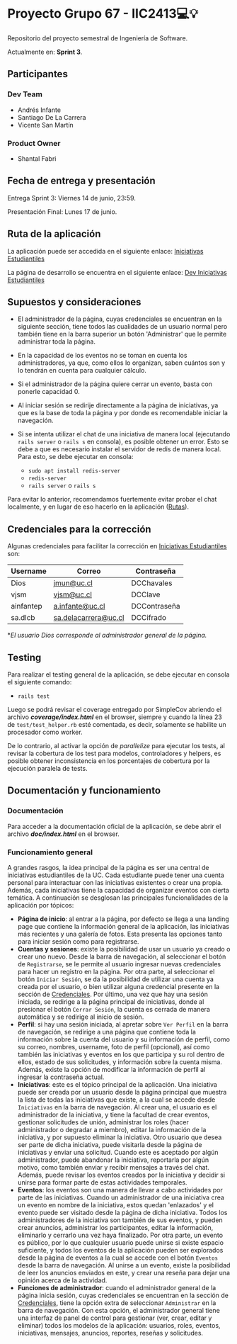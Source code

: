 # Proyecto Grupo 67 - IIC2413💻💡

Repositorio del proyecto semestral de Ingeniería de Software.

Actualmente en: **Sprint 3**.

## Participantes

### Dev Team

- Andrés Infante
- Santiago De La Carrera
- Vicente San Martín

### Product Owner

- Shantal Fabri

## Fecha de entrega y presentación

Entrega Sprint 3: Viernes 14 de junio, 23:59.

Presentación Final: Lunes 17 de junio.

## Ruta de la aplicación

La aplicación puede ser accedida en el siguiente enlace: [Iniciativas Estudiantiles](https://iiee.onrender.com/)

La página de desarrollo se encuentra en el siguiente enlace: [Dev Iniciativas Estudiantiles](https://dev67.onrender.com/)

## Supuestos y consideraciones

- El administrador de la página, cuyas credenciales se encuentran en la siguiente sección, tiene todos las cualidades de un usuario normal pero también tiene en la barra superior un botón 'Administrar' que le permite administrar toda la página.
- En la capacidad de los eventos no se toman en cuenta los administradores, ya que, como ellos lo organizan, saben cuántos son y lo tendrán en cuenta para cualquier cálculo.
- Si el administrador de la página quiere cerrar un evento, basta con ponerle capacidad 0.
- Al iniciar sesión se redirije directamente a la página de iniciativas, ya que es la base de toda la página y por donde es recomendable iniciar la  navegación.
- Si se intenta utilizar el chat de una iniciativa de manera local (ejecutando `rails server` o `rails s` en consola), es posible obtener un error. Esto se debe a que es necesario instalar el servidor de redis de manera local. Para esto, se debe ejecutar en consola:

  - `sudo apt install redis-server`
  - `redis-server`
  - `rails server` o `rails s`

Para evitar lo anterior, recomendamos fuertemente evitar probar el chat localmente, y en lugar de eso hacerlo en la aplicación ([Rutas](#ruta-de-la-aplicación)).

## Credenciales para la corrección

Algunas credenciales para facilitar la corrección en [Iniciativas Estudiantiles](https://iiee.onrender.com/) son:

| Username | Correo | Contraseña |
|----------|--------|------------|
| Dios    | <jmun@uc.cl>    | DCChavales    |
| vjsm    | <vjsm@uc.cl>    | DCClave    |
| ainfantep   | <a.infante@uc.cl>    | DCContraseña    |
| sa.dlcb    | <sa.delacarrera@uc.cl>    | DCCifrado    |

**El usuario Dios corresponde al administrador general de la página.*

## Testing

Para realizar el testing general de la aplicación, se debe ejecutar en consola el siguiente comando:

- `rails test`

Luego se podrá revisar el coverage entregado por SimpleCov abriendo el archivo ***coverage/index.html*** en el browser, siempre y cuando la línea 23 de `test/test_helper.rb` esté comentada, es decir, solamente se habilite un procesador como worker.

De lo contrario, al activar la opción de *parallelize* para ejecutar los tests, al revisar la cobertura de los test para modelos, controladores y helpers, es posible obtener inconsistencia en los porcentajes de cobertura por la ejecución paralela de tests.

## Documentación y funcionamiento

### Documentación

Para acceder a la documentación oficial de la aplicación, se debe abrir el archivo ***doc/index.html*** en el browser.

### Funcionamiento general

A grandes rasgos, la idea principal de la página es ser una central de iniciativas estudiantiles de la UC. Cada estudiante puede tener una cuenta personal para interactuar con las iniciativas existentes o crear una propia. Además, cada iniciativas tiene la capacidad de organizar eventos con cierta temática. A continuación se desglosan las principales funcionalidades de la aplicación por tópicos:

- **Página de inicio**: al entrar a la página, por defecto se llega a una landing page que contiene la información general de la aplicación, las iniciativas más recientes y una galería de fotos. Esta presenta las opciones tanto para iniciar sesión como para registrarse.
- **Cuentas y sesiones**: existe la posibilidad de usar un usuario ya creado o crear uno nuevo. Desde la barra de navegación, al seleccionar el botón de `Registrarse`, se le permite al usuario ingresar nuevas credenciales para hacer un registro en la página. Por otra parte, al seleccionar el botón `Iniciar Sesión`, se da la posibilidad de utilizar una cuenta ya creada por el usuario, o bien utilizar alguna credencial presente en la sección de [Credenciales](#credenciales-para-la-corrección). Por último, una vez que hay una sesión iniciada, se redirige a la página principal de iniciativas, donde al presionar el botón `Cerrar Sesión`, la cuenta es cerrada de manera automática y se redirige al inicio de sesión.
- **Perfil**: si hay una sesión iniciada, al apretar sobre `Ver Perfil` en la barra de navegación, se redirige a una página que contiene toda la información sobre la cuenta del usuario y su información de perfil, como su correo, nombres, username, foto de perfil (opcional), así como también las iniciativas y eventos en los que participa y su rol dentro de ellos, estado de sus solicitudes, y información sobre la cuenta misma. Además, existe la opción de modificar la información de perfil al ingresar la contraseña actual.
- **Iniciativas**: este es el tópico principal de la aplicación. Una iniciativa puede ser creada por un usuario desde la página principal que muestra la lista de todas las iniciativas que existe, a la cual se accede desde `Iniciativas` en la barra de navegación. Al crear una, el usuario es el administrador de la iniciativa, y tiene la facultad de crear eventos, gestionar solicitudes de unión, administrar los roles (hacer administrador o degradar a miembro), editar la información de la iniciativa, y por supuesto eliminar la iniciativa. Otro usuario que desea ser parte de dicha iniciativa, puede visitarla desde la página de iniciativas y enviar una solicitud. Cuando este es aceptado por algún administrador, puede abandonar la iniciativa, reportarla por algún motivo, como también enviar y recibir mensajes a través del chat. Además, puede revisar los eventos creados por la iniciativa y decidir si unirse para formar parte de estas actividades temporales.
- **Eventos**: los eventos son una manera de llevar a cabo actividades por parte de las iniciativas. Cuando un administrador de una iniciativa crea un evento en nombre de la iniciativa, estos quedan 'enlazados' y el evento puede ser visitado desde la página de dicha iniciativa. Todos los administradores de la iniciativa son también de sus eventos, y pueden crear anuncios, administrar los participantes, editar la información, eliminarlo y cerrarlo una vez haya finalizado. Por otra parte, un evento es público, por lo que cualquier usuario puede unirse si existe espacio suficiente, y todos los eventos de la aplicación pueden ser explorados desde la página de eventos a la cual se accede con el botón `Eventos` desde la barra de navegación. Al unirse a un evento, existe la posibilidad de leer los anuncios enviados en este, y crear una reseña para dejar una opinión acerca de la actividad.
- **Funciones de administrador**: cuando el administrador general de la página inicia sesión, cuyas credenciales se encuentran en la sección de [Credenciales](#credenciales-para-la-corrección), tiene la opción extra de seleccionar `Administrar` en la barra de navegación. Con esta opción, el administrador general tiene una interfaz de panel de control para gestionar (ver, crear, editar y eliminar) todos los modelos de la aplicación: usuarios, roles, eventos, iniciativas, mensajes, anuncios, reportes, reseñas y solicitudes.  
